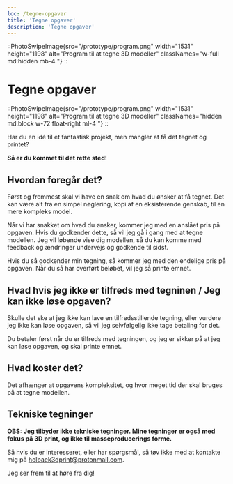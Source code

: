 ```yaml
---
loc: /tegne-opgaver
title: 'Tegne opgaver'
description: 'Tegne opgaver'
---
```


::PhotoSwipeImage{src="/prototype/program.png" width="1531" height="1198" alt="Program til at tegne 3D modeller" classNames="w-full md:hidden mb-4 "}
::

# Tegne opgaver

::PhotoSwipeImage{src="/prototype/program.png" width="1531" height="1198" alt="Program til at tegne 3D modeller" classNames="hidden md:block w-72 float-right ml-4 "}
::

Har du en idé til et fantastisk projekt, men mangler at få det tegnet og printet? 

**Så er du kommet til det rette sted!**

## Hvordan foregår det?

Først og fremmest skal vi have en snak om hvad du ønsker at få tegnet. Det kan være alt fra en simpel nøglering, kopi af en eksisterende genskab, til en mere kompleks model. 

Når vi har snakket om hvad du ønsker, kommer jeg med en anslået pris på opgaven. Hvis du godkender dette, så vil jeg gå i gang med at tegne modellen. Jeg vil løbende vise dig modellen, så du kan komme med feedback og ændringer undervejs og godkende til sidst. 

Hvis du så godkender min tegning, så kommer jeg med den endelige pris på opgaven. Når du så har overført beløbet, vil jeg så printe emnet.

## Hvad hvis jeg ikke er tilfreds med tegninen / Jeg kan ikke løse opgaven?

Skulle det ske at jeg ikke kan lave en tilfredsstillende tegning, eller vurdere jeg ikke kan løse opgaven, så vil jeg selvfølgelig ikke tage betaling for det.

Du betaler først når du er tilfreds med tegningen, og jeg er sikker på at jeg kan løse opgaven, og skal printe emnet.

## Hvad koster det?

Det afhænger at opgavens kompleksitet, og hvor meget tid der skal bruges på at tegne modellen.

## Tekniske tegninger

**OBS: Jeg tilbyder ikke tekniske tegninger. Mine tegninger er også med fokus på 3D print, og ikke til masseproducerings forme.**

Så hvis du er interesseret, eller har spørgsmål, så tøv ikke med at kontakte mig på [holbaek3dprint@protonmail.com](mailto:holbaek3dprint@protonmail.com). 

Jeg ser frem til at høre fra dig!

